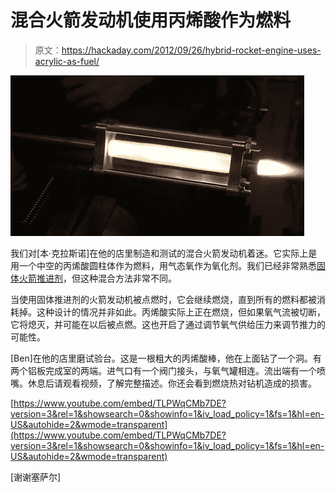 # 混合火箭发动机使用丙烯酸作为燃料

> 原文：<https://hackaday.com/2012/09/26/hybrid-rocket-engine-uses-acrylic-as-fuel/>

![](img/fdc838c87f59f23f6f3b5e932a5220df.png "hybrid-rocket-engine")

我们对[本·克拉斯诺]在他的店里制造和测试的混合火箭发动机着迷。它实际上是用一个中空的丙烯酸圆柱体作为燃料，用气态氧作为氧化剂。我们已经非常熟悉[固体火箭推进剂](http://hackaday.com/2012/09/04/rocket-propellant-manufactured-from-old-newspaper/)，但这种混合方法非常不同。

当使用固体推进剂的火箭发动机被点燃时，它会继续燃烧，直到所有的燃料都被消耗掉。这种设计的情况并非如此。丙烯酸实际上正在燃烧，但如果氧气流被切断，它将熄灭，并可能在以后被点燃。这也开启了通过调节氧气供给压力来调节推力的可能性。

[Ben]在他的店里磨试验台。这是一根粗大的丙烯酸棒，他在上面钻了一个洞。有两个铝板完成室的两端。进气口有一个阀门接头，与氧气罐相连。流出端有一个喷嘴。休息后请观看视频，了解完整描述。你还会看到燃烧热对钻机造成的损害。

[https://www.youtube.com/embed/TLPWqCMb7DE?version=3&rel=1&showsearch=0&showinfo=1&iv_load_policy=1&fs=1&hl=en-US&autohide=2&wmode=transparent](https://www.youtube.com/embed/TLPWqCMb7DE?version=3&rel=1&showsearch=0&showinfo=1&iv_load_policy=1&fs=1&hl=en-US&autohide=2&wmode=transparent)

[谢谢塞萨尔]